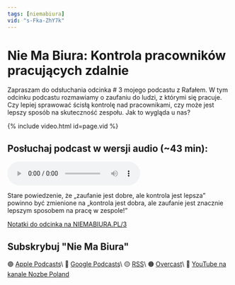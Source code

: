 ```yaml
---
tags: [niemabiura]
vid: "s-Fka-ZhY7k"
---
```


# Nie Ma Biura: Kontrola pracowników pracujących zdalnie

Zapraszam do odsłuchania odcinka # 3 mojego podcastu z Rafałem. W tym odcinku podcastu rozmawiamy o zaufaniu do ludzi, z którymi się pracuje. Czy lepiej sprawować ścisłą kontrolę nad pracownikami, czy może jest lepszy sposób na skuteczność zespołu. Jak to wygląda u nas?

{% include video.html id=page.vid %}

<!--More-->

## Posłuchaj podcast w wersji audio (~43 min):

<audio controls>
<source src="https://media.transistor.fm/249af23a.mp3" type="audio/mpeg">
</audio>

Stare powiedzenie, że „zaufanie jest dobre, ale kontrola jest lepsza” powinno być zmienione na „kontrola jest dobra, ale zaufanie jest znacznie lepszym sposobem na pracę w zespole!”

[Notatki do odcinka na NIEMABIURA.PL/3](https://niemabiura.pl/3)

## Subskrybuj "Nie Ma Biura"

🟣 [Apple Podcasts](https://podcasts.apple.com/pl/podcast/nie-ma-biura/id1526795631)\\
🔵 [Google Podcasts](https://podcasts.google.com/feed/aHR0cHM6Ly9mZWVkcy50cmFuc2lzdG9yLmZtL25pZW1hYml1cmE)\\
🟡 [RSS](https://nozbe.com/niemabiura.rss)\\
🟠 [Overcast](https://overcast.fm/itunes1526795631/nie-ma-biura)\\
🔴 [YouTube na kanale Nozbe Poland](https://youtube.com/NozbePoland)

[n]: https://nozbe.com/pl/?a=mike
